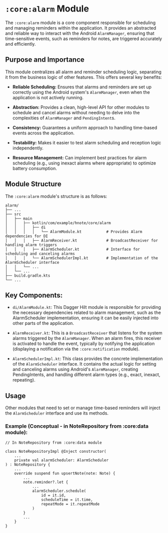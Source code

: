 # `:core:alarm` Module

The `:core:alarm` module is a core component responsible for scheduling and managing reminders
within the application. It provides an abstracted and reliable way to interact with the Android
`AlarmManager`, ensuring that time-sensitive events, such as reminders for notes, are triggered
accurately and efficiently.

## Purpose and Importance

This module centralizes all alarm and reminder scheduling logic, separating it from the business
logic of other features. This offers several key benefits:

- **Reliable Scheduling:** Ensures that alarms and reminders are set up correctly using the Android
  system's `AlarmManager`, even when the application is not actively running.

- **Abstraction:** Provides a clean, high-level API for other modules to schedule and cancel alarms
  without needing to delve into the complexities of `AlarmManager` and `PendingIntent`s.

- **Consistency:** Guarantees a uniform approach to handling time-based events across the
  application.

- **Testability:** Makes it easier to test alarm scheduling and reception logic independently.

- **Resource Management:** Can implement best practices for alarm scheduling (e.g., using inexact
  alarms where appropriate) to optimize battery consumption.

## Module Structure

The `:core:alarm` module's structure is as follows:

```
alarm/
├── ...
├── src
│   ├── main
│   │   ├── kotlin/com/example/hnote/core/alarm
│   │   │   ├── di
│   │   │   │   └── AlarmModule.kt           # Provides Alarm dependencies for DI
│   │   │   ├── AlarmReceiver.kt             # BroadcastReceiver for handling alarm triggers
│   │   │   ├── AlarmScheduler.kt            # Interface for scheduling and canceling alarms
│   │   │   └── AlarmSchedulerImpl.kt        # Implementation of the AlarmScheduler interface
│   │   └── ...
│   └── ...
├── build.gradle.kts
└── ...
```

## Key Components:

- `di/AlarmModule.kt`: This Dagger Hilt module is responsible for providing the necessary
  dependencies related to alarm management, such as the AlarmScheduler implementation, ensuring it
  can be easily injected into other parts of the application.

- `AlarmReceiver.kt`: This is a `BroadcastReceiver` that listens for the system alarms triggered by
  the `AlarmManager`. When an alarm fires, this receiver is activated to handle the event, typically
  by notifying the application (displaying a notification via the `:core:notification` module).

- `AlarmSchedulerImpl.kt`: This class provides the concrete implementation of the `AlarmScheduler`
  interface. It contains the actual logic for setting and canceling alarms using Android's
  `AlarmManager`, creating PendingIntents, and handling different alarm types (e.g., exact, inexact,
  repeating).

## Usage

Other modules that need to set or manage time-based reminders will inject the `AlarmScheduler`
interface and use its methods.

### Example (Conceptual - in NoteRepository from :core:data module):

```
// In NoteRepository from :core:data module

class NoteRepositoryImpl @Inject constructor(
    ...
    private val alarmScheduler: AlarmScheduler
) : NoteRepository {
    ...
    override suspend fun upsertNote(note: Note) {
        ...
        note.reminder?.let {
            ...
            alarmScheduler.schedule(
                id = it.id,
                scheduleTime = it.time,
                repeatMode = it.repeatMode
            )
        }
        ...
    }
}
```